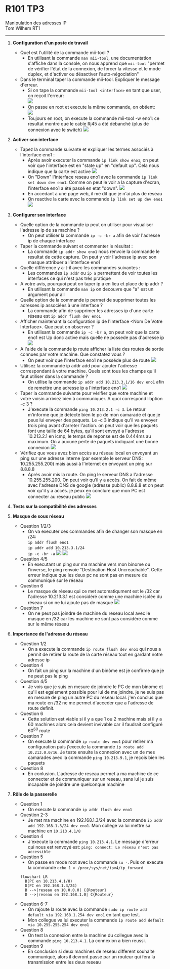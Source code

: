 # R101 TP3 
Manipulation des adresses IP  
Tom Wilhem RT1

---

1. **Configuration d'un poste de travail**
     - Quel est l'utilité de la commande mii-tool ?
        - En utilisant la commande ```man mii-tool```, une documentation s'affiche dans la console, on nous apprend que ```mii-tool``` "permet de vérifier l'état de la connexion, de forcer la vitesse et le mode duplex, et d'activer ou désactiver l'auto-négociation"
     - Dans le terminal taper la commande mii-tool. Expliquer le message d'erreur.
        - Si on tape la commande ```mii-tool <interface>``` en tant que user, on reçoit l'erreur:  
        ![](./image/mii-tool.png)  
        - On passe en root et execute la même commande, on obtient:  
        ![](<./image/mii-tool su.png>)
        - Toujours en root, on execute la commande mii-tool -w eno1:
        ce resultat montre que le cable Rj45 a été debanché (plus de connexion avec le switch)
        ![](<./image/mii-tool -w.png>)
2. **Activer son interface**
     - Tapez la commande suivante et expliquer les termes associés à l'interface eno1 :
        - Après avoir executer la commande ```ip link show eno1```, on peut voir que l'interface est en "state up" en "default up". Cela nous indique que la carte est active
        ![](./image/ip_link_show_eno1.png)
        - On "Down" l'interface reseau eno1 avec la commande ```ip link set down dev eno1```. Comme on peut le voir a la capture d'ecran, l'interface eno1 a été passé en etat "down".
        ![](./image/set_down.png) 
        - En accedant a une page web, il me dit que je n'ai plus de reseau
        - On reactive la carte avec la commande ```ip link set up dev eno1```
        ![](./image/set_up.png) 
3. **Configurer son interface**
    - Quelle option de la commande ip peut on utiliser pour visualiser l'adresse ip de sa machine ?
      - On peut utiliser la commande ```ip -c -br a``` afin de voir l'adresse ip de chaque interface
    - Taper la commande suivant et commenter le résultat :
      - La commande ```ip addr show eno1``` nous renvoie la commande le resultat de cette capture. On peut y voir l'adresse ip avec son masque attribuer a l'interface eno1
    - Quelle différence y a-t-il avec les commandes suivantes :
      - Les commandes ```ip addr``` ou ```ip a``` permettent de voir toutes les interfaces ce qui n'est pas très pratique
    - A votre avis, pourquoi peut on taper ip a en lieu et place de ip addr ?
      - En utilisant la commande ```man ip``` on decouvre que "a" est un argument pour all
    - Quelle option de la commande ip permet de supprimer toutes les adresses ip associées à une interface ?
      - La commande afin de supprimer les adresses ip d'une carte réseau est ```ip addr flush dev eno1```
    - Afficher maintenant la configuration ip de l'interface \<Nom De Votre Interface>. Que peut on observer ? 
      - En utilisant la commande ```ip -c -br a```, on peut voir que la carte eno1 est Up donc active mais quelle ne possede pas d'adresse ip
      ![](./image/addr_flush.png) 
    - A l'aide de la commande ip route afficher la liste des routes de sortie connues par votre machine. Que constatez vous ?
      - On peut voir que l'interface eno1 ne posséde plus de route
      ![](./image/ip_route.png)  
    - Utilisez la commande ip addr add pour ajouter l'adresse correspondant à votre machine. Quels sont tous les champs qu'il faut utiliser dans la commande ?
      - On utilise la commande ```ip addr add 10.213.3.1/16 dev eno1``` afin de remettre une adresse ip a l'interface eno1
      ![](./image/ip-addr-add.png)  
    - Taper la commande suivante pour vérifier que votre machine et votre voisin arriviez bien à communiquer. A quoi correspond l’option -c 3 ?
      - J'execute la commande ```ping 10.213.2.1 -c 3```. Le retour m'informe que je detecte bien le pc de mon camarade et que je peux lui envoyer des paquets. Le -c 3 indique qu'il va envoyer trois ping avant d'arreter l'action. on peut voir que les paquets font une taille de 64 bytes, qu'il sont envoyé a l'adresse 10.213.2.1 en icmp, le temps de reponse est de 0.444ms au maximum. On a aucune perte de paquets indiquant une bonne connexion
      ![](./image/ping_-c3.png)  
    - Vérifiez que vous avez bien accès au réseau local en envoyant un ping sur une adresse interne (par exemple le serveur DNS: 10.255.255.200) mais aussi à l'internet en envoyant un ping sur 8.8.8.8
      - Après avoir mis la route. On ping le serveur DNS a l'adresse 10.255.255.200. On peut voir qu'il y a accès. On fait de même avec l'adresse DNS de google (adresse public) 8.8.8.8 et on peut voir qu'il y a accès. je peux en conclure que mon PC est connecter au reseau public
      ![](./image/access_reseau.png)  
4. **Tests sur la compatibilité des adresses**
5. **Masque de sous réseau**
    - Question 1/2/3
      - On va executer ces commandes afin de changer son masque en /24:  
      ```ip addr flush eno1```   
      ```ip addr add 10.213.3.1/24```  
      ```ip -c -br -a```
      ![](./image/ping_24.png) 
      ![](./image/routage.png) 
    - Question 4/5 
      - En executant un ping sur ma machine vers mon binome ou l'inverse, le ping renvoie "Destination Host Uncreachable". Cette erreur indique que les deux pc ne sont pas en mesure de communiqué sur le réseau
    - Question 6 
      - Le masque de réseau qui ce met automatiqument est le /32 car l'adresse 10.213.3.1 est considéré comme une machine isolée du réseau si on ne lui ajoute pas de masque
      ![](./image/flush_route_+ip.png) 
    - Question 7
      - On ne peut pas joindre de machine du reseau local avec le masque en /32 car les machine ne sont pas considére comme sur le même réseau 
6. **Importance de l'adresse du réseau**
    - Question 1/2
      - On a execute la commande ```ip route flush dev eno1``` qui nous a permit de retirer la route de la carte réseau tout en gardant notre adresse ip
    - Question 4
      - On fait un ping sur la machine d'un binôme est je confirme que je ne peut pas le ping 
    - Question 4/5
      - Je vois que je suis en mesure de joindre le PC de mon binome et qu'il est egalement possible pour lui de me joindre. je ne suis pas en mesure de ping un autre PC du reseau local. j'en conclus que ma route en /32 ne me permet d'acceder que a l'adresse de route definit.
    - Question 6 
      - Cette solution est viable si il y a que 1 ou 2 machine mais si il y a 60 machines alors cela devient invivable car il faudrait configuré $60^{60}$ route  
    - Question 7
      - On execute la commande ```ip route dev eno1``` pour retirer ma configuration puis j'execute la commande ```ip route add 10.213.0.0/16```. Je teste ensuite la connexion avec un de mes camarades avec la commande ```ping 10.213.9.1```, je reçois bien les paquets
    - Question 8
      - En conlusion. L'adresse de reseau permet a ma machine de ce connecter et de communiquer sur un reseau, sans lui je suis incapable de joindre une quelconque machine

7. **Rôle de la passerelle**
    - Question 1 
      - On execute la commande ```ip addr flush dev eno1``` 
    - Question 2-3
      - Je met ma machine en 192.168.1.3/24 avec la commande ```ip addr add 192.168.1.3/24 dev eno1```. Mon college va lui mettre sa machine en ```10.213.4.1/8```
    - Question 4
      - J'execute la commande ```ping 10.213.4.1```. Le message d'erreur qui nous est renvoyé est: ```ping: connect: Le réseau n'est pas accessible```  
    - Question 5
      - On passe en mode root avec la commande ```su -```. Puis on execute la commande ```echo 1 > /proc/sys/net/ipv4/ip_forward```
      ```mermaid
      flowchart LR
        B(PC en 10.213.4.1/8)
        D(PC en 192.168.1.3/24)
        B -->|reseau en 10.0.0.0| C{Routeur}
        D -->|reseau en 192.168.1.0| C{Routeur}
      ``` 
    - Question 6-7
      - On rajoute la route avec la commande ```sudo ip route add default via 192.168.1.254 dev eno1``` en tant que test.
      - Mon collegue va lui executer la commande ```ip route add default via 10.255.255.254 dev eno1```
    - Question 8 
      - On test la connexion entre la machine du collegue avec la commande ```ping 10.213.4.1```. La connexion a bien reussi.
    - Question 9
      - En conclusion si deux machines de reseau different souhaite communiqué, alors il devront passé par un routeur qui fera la transmission entre les deux reseau  
